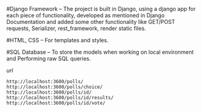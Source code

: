 #Django Framework – The project is built in Django, using a django app for each piece of functionality, developed as mentioned in Django Documentation and added some other functionality like GET/POST requests, Serializer, rest_framework, render static files.

#HTML, CSS – For templates and styles.

#SQL Database – To store the models when working on local environment and Performing raw SQL queries.

*url*

    http://localhost:3600/polls/
    http://localhost:3600/polls/choice/
    http://localhost:3600/polls/id/
    http://localhost:3600/polls/id/results/
    http://localhost:3600/polls/id/vote/

